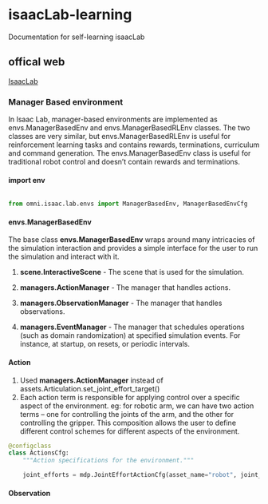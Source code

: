 # isaacLab-learning
Documentation for self-learning  isaacLab

## offical web 
[IsaacLab](https://isaac-sim.github.io/IsaacLab/source/setup/installation/index.html)


### Manager Based environment
In Isaac Lab, manager-based environments are implemented as envs.ManagerBasedEnv and envs.ManagerBasedRLEnv classes. The two classes are very similar, but envs.ManagerBasedRLEnv is useful for reinforcement learning tasks and contains rewards, terminations, curriculum and command generation. The envs.ManagerBasedEnv class is useful for traditional robot control and doesn’t contain rewards and terminations.

#### import env
```python

from omni.isaac.lab.envs import ManagerBasedEnv, ManagerBasedEnvCfg

```

#### envs.ManagerBasedEnv
The base class **envs.ManagerBasedEnv** wraps around many intricacies of the simulation interaction and provides a simple interface for the user to run the simulation and interact with it.
1. **scene.InteractiveScene** - The scene that is used for the simulation.

2. **managers.ActionManager** - The manager that handles actions.

3. **managers.ObservationManager** - The manager that handles observations.

4. **managers.EventManager** - The manager that schedules operations (such as domain randomization) at specified simulation events. For instance, at startup, on resets, or periodic intervals.

#### Action
1. Used **managers.ActionManager** instead of assets.Articulation.set_joint_effort_target()
2. Each action term is responsible for applying control over a specific aspect of the environment. eg:  for robotic arm, we can have two action terms – one for controlling the joints of the arm, and the other for controlling the gripper. This composition allows the user to define different control schemes for different aspects of the environment.

```python
@configclass
class ActionsCfg:
    """Action specifications for the environment."""

    joint_efforts = mdp.JointEffortActionCfg(asset_name="robot", joint_names=["slider_to_cart"], scale=5.0)
```

#### Observation